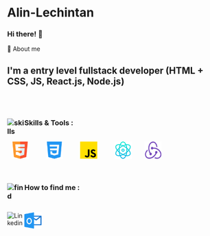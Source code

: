 # Alin-Lechintan

### Hi there! 👋

🚀 About me

## I'm a entry level fullstack developer (HTML + CSS, JS, React.js, Node.js)

<br/>
<br/>

### Skills & Tools : <img align="left" alt="skills" width="40px" src="https://cdn-icons-png.flaticon.com/512/3696/3696638.png"/>

<br/>

<div style="display: flex; flex-direction:row; gap:30px">

<img alt="HTML5" width="40px" src="html5.png"  style="margin-left: 10px;"/>
<img alt="CSS3" width="40px" src="css3.png" style="margin-left: 10px;"/>
<img alt="JavaScript" width="40px" src="JavaScript.png" style="margin-left: 10px;"/>
<img alt="React" width="40px" src="React.png" style="margin-left: 10px;"/>
<img alt="Node" width="40px" src="node.png" />

</div>

<br/>
<br/>

### How to find me <img align="left" alt="find" width="40px" src="https://cdn-icons-png.flaticon.com/512/2500/2500099.png"/>:

<br/>

[<img align="left" alt="Linkedin" width="40px" src="https://cdn-icons-png.flaticon.com/512/3536/3536505.png" />](www.linkedin.com/in/alin-lechintan-2582b181)
[<img align="left" alt="Outlook" width="40px" src="image.png" />](mailto:alin.lechintan@outlook.com)
